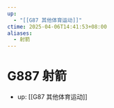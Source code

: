 ```yaml
---
up:
  - "[[G87 其他体育运动]]"
ctime: 2025-04-06T14:41:53+08:00
aliases:
  - 射箭
---
```


# G887 射箭

- up: [[G87 其他体育运动]]

